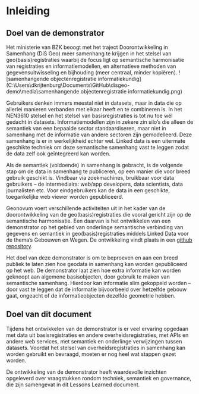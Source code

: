 # Inleiding

## Doel van de demonstrator
Het ministerie van BZK beoogt met het traject Doorontwikkeling in Samenhang (DiS Geo) meer samenhang te krijgen in het stelsel van geo(basis)registraties waarbij de focus ligt op semantische harmonisatie van registraties en informatiemodellen, en alternatieve methoden van gegevensuitwisseling en bijhouding (meer centraal, minder kopiëren).
![samenhangende objectenregistratie informatiekundig](C:\Users\dkrijtenburg\Documents\GitHub\disgeo-demo\media\samenhangende objectenregistratie informatiekundig.png)

Gebruikers denken immers meestal niet in datasets, maar in data die op allerlei manieren verbanden met elkaar heeft en te combineren is. In het NEN3610 stelsel en het stelsel van basisregistraties is tot nu toe wél gedacht in datasets. Informatiemodellen zijn in zekere zin silo’s die alleen de semantiek van een bepaalde sector standaardiseren, maar niet in samenhang met de informatie van andere sectoren zijn gemodelleerd. Deze samenhang is er in werkelijkheid echter wel. Linked data is een uitermate geschikte techniek om deze semantische samenhang vast te leggen zodat de data zelf ook geïntegreerd kan worden.

Als de semantiek (voldoende) in samenhang is gebracht, is de volgende stap om de data in samenhang te publiceren, op een manier die voor breed gebruik geschikt is. Vindbaar via zoekmachines, bruikbaar voor data gebruikers – de intermediairs: web/app developers, data scientists, data journalisten etc. Voor eindgebruikers kan de data in een geschikte, toegankelijke web viewer worden gepubliceerd.

Geonovum voert verschillende activiteiten uit in het kader van de doorontwikkeling van de geo(basis)registraties die vooral gericht zijn op de semantische harmonisatie. Een daarvan is het ontwikkelen van een demonstrator op het gebied van onderlinge semantische verbinding van gegevens en semantiek in geo(basis)registraties middels Linked Data voor de thema’s Gebouwen en Wegen. De ontwikkeling vindt plaats in een [github repository](https://github.com/Geonovum/disgeo-demo).

Het doel van deze demonstrator is om te beproeven en aan een breed publiek te laten zien hoe geodata in samenhang kan worden gepubliceerd op het web. De demonstrator laat zien hoe extra informatie kan worden geknoopt aan algemene basisobjecten, door gebruik te maken van semantische samenhang. Hierdoor kan informatie slim gekoppeld worden – door vast te leggen dat de informatie bijvoorbeeld over hetzelfde gebouw gaat, ongeacht of de informatieobjecten dezelfde geometrie hebben.

## Doel van dit document
Tijdens het ontwikkelen van de demonstrator is er veel ervaring opgedaan met data uit basisregistraties en andere overheidsregistraties, met APIs en andere web services, met semantiek en onderlinge verwijzingen tussen datasets. Voordat het stelsel van overheidsregistraties in samenhang kan worden gebruikt en bevraagd, moeten er nog heel wat stappen gezet worden. 

De ontwikkeling van de demonstrator heeft waardevolle inzichten opgeleverd over vraagstukken rondom techniek, semantiek en governance, die zijn samengevat in dit Lessons Learned document. 